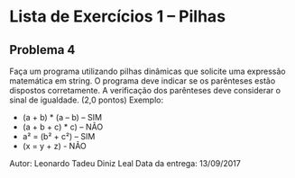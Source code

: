 # Lista de Exercícios 1 – Pilhas #

## Problema 4 ##

Faça um programa utilizando pilhas dinâmicas que solicite uma expressão matemática em string. O programa deve indicar se os parênteses estão dispostos corretamente. A verificação dos parênteses deve considerar o sinal de igualdade. (2,0 pontos)
Exemplo:
* (a + b) * (a – b) – SIM
* (a + b + c) * c) – NÃO
* a² = (b² + c²) – SIM
* (x = y + z) - NÃO

Autor: Leonardo Tadeu Diniz Leal
Data da entrega: 13/09/2017
